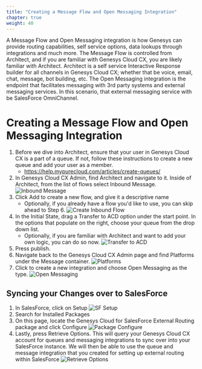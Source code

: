 ```yaml
---
title: "Creating a Message Flow and Open Messaging Integration"
chapter: true
weight: 40
---
```


A Message Flow and Open Messaging integration is how Genesys can provide routing capabilities, self service options, data lookups through integrations and much more. The Message Flow is controlled from Architect, and if you are familiar with Genesys Cloud CX, you are likely familiar with Architect. Architect is a self service Interactive Response builder for all channels in Genesys Cloud CX; whether that be voice, email, chat, message, bot building, etc. The Open Messaging integration is the endpoint that facilitates messaging with 3rd party systems and external messaging services. In this scenario, that external messaging service with be SalesForce OmniChannel.

# Creating a Message Flow and Open Messaging Integration
1. Before we dive into Architect, ensure that your user in Genesys Cloud CX is a part of a queue. If not, follow these instructions to create a new queue and add your user as a member.
    - https://help.mypurecloud.com/articles/create-queues/
2. In Genesys Cloud CX Admin, find Architect and navigate to it. Inside of Architect, from the list of flows select Inbound Message.
![Inbound Message](/images/inboundMessage.jpg)
3. Click Add to create a new flow, and give it a descriptive name
    - Optionally, if you already have a flow you'd like to use, you can skip ahead to Step 6.
    ![Create Inbound Flow](/images/createInboundFlow.jpg)
4. In the Initial State, drag a Transfer to ACD option under the start point. In the options that populate on the right, choose your queue from the drop down list.
    - Optionally, if you are familiar with Architect and want to add your own logic, you can do so now.
    ![Transfer to ACD](/images/transferToACD.jpg)
5. Press publish.
6. Navigate back to the Genesys Cloud CX Admin page and find Platforms under the Message container.
![Platforms](/images/platforms.jpg)
7. Click to create a new integration and choose Open Messaging as the type.
![Open Messaging](/images/openMessaging.jpg)


## Syncing your Changes over to SalesForce
1. In SalesForce, click on Setup
![SF Setup](/images/SFSetup.jpg)
2. Search for Installed Packages
3. On this page, locate the Genesys Cloud for SalesForce External Routing package and click Configure
![Package Configure](/images/packageConfigure.jpg)
4. Lastly, press Retrieve Options. This will query your Genesys Cloud CX account for queues and messaging integrations to sync over into your SalesForce instance. We will then be able to use the queue and message integration that you created for setting up external routing within SalesForce
![Retrieve Options](/images/retrieveOptions.jpg)
